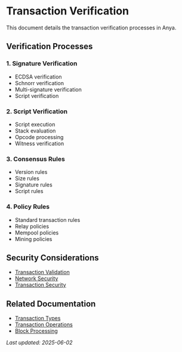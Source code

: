 # Transaction Verification

This document details the transaction verification processes in Anya.

## Verification Processes

### 1. Signature Verification
- ECDSA verification
- Schnorr verification
- Multi-signature verification
- Script verification

### 2. Script Verification
- Script execution
- Stack evaluation
- Opcode processing
- Witness verification

### 3. Consensus Rules
- Version rules
- Size rules
- Signature rules
- Script rules

### 4. Policy Rules
- Standard transaction rules
- Relay policies
- Mempool policies
- Mining policies

## Security Considerations
- [Transaction Validation](transaction-validation.md)
- [Network Security](network-security.md)
- [Transaction Security](transaction-security.md)

## Related Documentation
- [Transaction Types](../features/transaction-types.md)
- [Transaction Operations](../features/transaction-operations.md)
- [Block Processing](../features/block-processing.md)

*Last updated: 2025-06-02*
